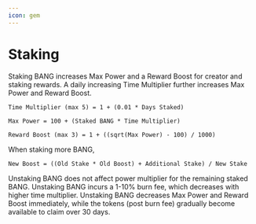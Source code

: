 ```yaml
---
icon: gem
---
```


# Staking

Staking BANG increases Max Power and a Reward Boost for creator and staking rewards. A daily increasing Time Multiplier further increases Max Power and Reward Boost.

`Time Multiplier (max 5) = 1 + (0.01 * Days Staked)`

`Max Power = 100 + (Staked BANG * Time Multiplier)`

`Reward Boost (max 3) = 1 + ((sqrt(Max Power) - 100) / 1000)`

When staking more BANG,

`New Boost = ((Old Stake * Old Boost) + Additional Stake) / New Stake`

Unstaking BANG does not affect power multiplier for the remaining staked BANG. Unstaking BANG incurs a 1-10% burn fee, which decreases with higher time multiplier. Unstaking BANG decreases Max Power and Reward Boost immediately, while the tokens (post burn fee) gradually become available to claim over 30 days.
